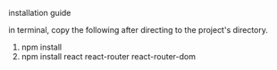 installation guide

in terminal, copy the following after directing to the project's directory.

1. npm install
2. npm install react react-router react-router-dom